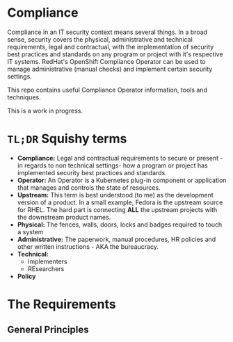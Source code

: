 # Compliance

Compliance in an IT security context means several things. In a broad sense, security covers the physical, administrative and technical requirements, legal and contractual, with the implementation of security best practices and standards on any program or project with it's respective IT systems. RedHat's OpenShift Compliance Operator can be used to manage administrative (manual checks) and implement certain security settings.

This repo contains useful Compliance Operator information, tools and techniques. 

This is a work in progress.

# `TL;DR` Squishy terms
* **Compliance:** Legal and contractual requirements to secure or present -in regards to non technical settings- how a program or project has implemented security best practices and standards.
* **Operator:** An Operator is a Kubernetes plug-in component or application that manages and controls the state of resources.
* **Upstream:** This term is best understood (to me) as the development version of a product. In a small example, Fedora is the upstream source for RHEL. The hard part is connecting **ALL** the upstream projects with the downstream product names. 
* **Physical:** The fences, walls, doors, locks and badges required to touch a system
* **Administrative:** The paperwork, manual procedures, HR policies and other written instructions - AKA the bureaucracy. 
* **Technical:**
    * Implementers
    * REsearchers
* **Policy**

# The Requirements

## General Principles
